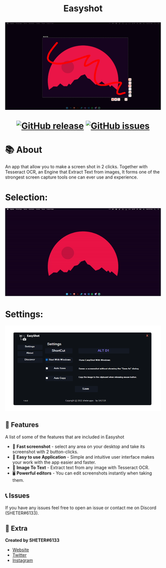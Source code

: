 <h1 align="center">
    <br>
    <p>Easyshot</p>
<img src="./ScreenShot(15).png">
    
[![GitHub release](https://img.shields.io/github/release/SHETER0/EasyShot.svg?style=for-the-badge)](https://GitHub.com/SHETER0/EasyShot/releases/) [![GitHub issues](https://img.shields.io/github/issues/SHETER0/EasyShot.svg?style=for-the-badge)](https://GitHub.com/SHETER0/EasyShot/issues/) 


</h1>

# 📚 About
An app that allow you to make a screen shot in 2 clicks. Together with Tesseract OCR, an Engine that Extract Text from images, It forms one of the strongest screen capture tools one can ever use and experience.

# Selection:
<img src="./ezgif-1-c597d804f8.gif">

# Settings:
<img src="./ScreenShot(13).png">

## 🧰 Features
A list of some of the features that are included in Easyshot
* 🚀 **Fast screenshot** - select any area on your desktop and take its screenshot with 2 button-clicks.
* 🔆 **Easy to use Application** - Simple and intuitive user interface makes your work with the app easier and faster.
* 📄 **Image To Text** - Extract text from any image with Tesseract OCR.
* 🖥️ **Powerful editors** - You can edit screenshots instantly when taking them.


## 📞 Issues
If you have any issues feel free to open an issue or contact me on Discord (SHETER#6133).

## 🧲 Extra
__Created by SHETER#6133__
* [Website](https://sheterapps.com)
* [Twitter](https://twitter.com/SHETER9)
* [Instagram](https://www.instagram.com/sheter0/)
</br>
